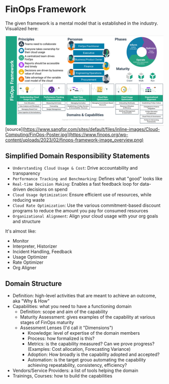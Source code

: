 # FinOps Framework

The given framework is a mental model that is established in the industry. Visualized here:

![FinOps Framework Poster](./finops-framework-image_overview.png) [source](https://www.sangfor.com/sites/default/files/inline-images/Cloud-Computing/FinOps-Poster.jpg](https://www.finops.org/wp-content/uploads/2023/02/finops-framework-image_overview.png)

## Simplified Domain Responsibility Statements

* `Understanding Cloud Usage & Cost`: Drive accountability and transparency
* `Performance Tracking and Benchmarking`: Defines what "good" looks like
* `Real-time Decision Making`: Enables a fast feedback loop for data-driven decisions on spend
* `Cloud Usage Optimization`: Ensure efficient use of resources, while reducing waste
* `Cloud Rate Optimization`: Use the various commitment-based discount programs to reduce the amount you pay for consumed resources
* `Organizational Alignment`: Align your cloud usage with your org goals and structure

It's almost like:

* Monitor
* Interpreter, Historizer
* Incident Handling, Feedback
* Usage Optimizer
* Rate Optimizer
* Org Aligner

## Domain Structure

* Definition: high-level activities that are meant to achieve an outcome, aka "Why & How"
* Capabilities: what you need to have a functioning domain
  * Definition: scope and aim of the capability
  * Maturity Assessment: gives examples of the capability at various stages of FinOps maturity
  * Assessment Lenses (I'd call it "Dimensions")
    * Knowledge: level of expertise of the domain members
    * Process: how formalized is this?
    * Metrics: is the capability measured? Can we prove progress? (Examples: Cost allocation, Forecasting Variance)
    * Adoption: How broadly is the capability adopted and accepted?
    * Automation: is the target grouo automating the capability achieving repeatability, consistency, efficiency?
* Vendors/Service Providers: a list of tools helping the domain
* Trainings, Courses: how to build the capabilities
